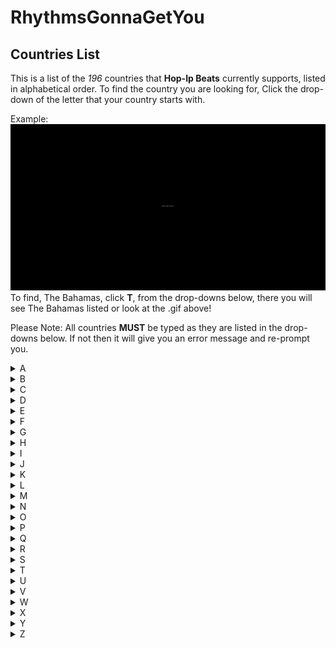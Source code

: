 # RhythmsGonnaGetYou

## Countries List

This is a list of the _196_ countries that **Hop-Ip Beats** currently supports, listed in alphabetical order. To find the country you are looking for, Click the drop-down of the letter that your country starts with.

Example:
![image of Finding Bahamas](./example.gif)
To find, The Bahamas, click **T**, from the drop-downs below, there you will see The Bahamas listed or look at the .gif above!

Please Note: All countries **MUST** be typed as they are listed in the drop-downs below. If not then it will give you an error message and re-prompt you.

<details>
<summary>A</summary>
Afghanistan <br/> 
Albania <br/>
Algeria <br/> 
Andorra <br/>
Angola <br/>
Antigua and Barbuda <br/>
Argentina <br/>
Armenia <br/>
Australia <br/>
Austria <br/>
Azerbaijan
</details>

<details>
<summary>B</summary>
Bahrain <br/>
Bangladesh <br/>
Barbados <br/>
Belarus <br/>
Belgium <br/>
Belize <br/>
Benin <br/>
Bhutan <br/>
Bolivia <br/>
Bosnia and Herzegovina <br/>
Botswana <br/>
Brazil <br/>
Brunei <br/>
Bulgaria <br/>
Burkina Faso <br/>
Burundi
</details>

<details>
<summary>C</summary>
Cambodia <br/>
Cameroon <br/>
Canada <br/>
Cape Verde <br/>
Central African Republic <br/>
Chad <br/>
Chile <br/>
China <br/>
Colombia <br/>
Comoros <br/>
Costa Rica <br/>
Croatia <br/>
Cuba <br/>
Cyprus <br/>
Czech Republic
</details>

<details>
<summary>D</summary>
Democratic Republic of the Congo <br/>
Denmark <br/>
Djibouti <br/>
Dominica <br/>
Dominican Republic
</details>

<details>
<summary>E</summary>
East Timor <br/>
Ecuador <br/>
Egypt <br/>
El Salvador <br/>
Equatorial Guinea <br/>
Eritrea <br/>
Estonia <br/>
Eswatini <br/>
Ethiopia
</details>

<details>
<summary>F</summary>
Federated States of Micronesia <br/>
Fiji <br/>
Finland <br/>
France
</details>

<details>
<summary>G</summary>
Gabon <br/>
Georgia <br/>
Germany <br/>
Ghana <br/>
Greece <br/>
Grenada <br/>
Guatemala <br/>
Guinea <br/>
Guinea-Bissau <br/>
Guyana
</details>

<details>
<summary>H</summary>
Haiti <br/> 
Honduras <br/>
Hungary
</details>

<details>
<summary>I</summary>
Iceland <br/> 
India <br/>
Indonesia <br/>
Iran <br/>
Iraq <br/>
Ireland <br/>
Israel <br/>
Italy <br/>
Ivory Coast
</details>

<details>
<summary>J</summary>
Jamaica <br/> 
Japan <br/>
Jordan
</details>

<details>
<summary>K</summary>
Kazakhstan <br/>
Kenya <br/>
Kiribati <br/>
Kosovo <br/>
Kuwait <br/>
Kyrgyzstan
</details>

<details>
<summary>L</summary>
Laos <br/> 
Latvia <br/>
Lebanon <br/>
Lesotho <br/>
Liberia <br/>
Libya <br/>
Liechtenstein <br/> 
Lithuania <br/>
Luxembourg
</details>

<details>
<summary>M</summary>
Madagascar <br/>
Malawi <br/>
Malaysia <br/>
Maldives <br/>
Mali <br/>
Malta <br/>
Marshall Islands <br/>
Mauritania <br/>
Mauritius <br/>
Mexico <br/>
Moldova <br/>
Monaco <br/>
Mongolia <br/>
Montenegro <br/>
Morocco <br/>
Mozambique <br/>
Myanmar
</details>

<details>
<summary>N</summary>
Namibia <br/>
Nauru <br/>
Nepal <br/>
Netherlands <br/> 
New Zealand <br/>
Nicaragua <br/>
Niger <br/>
Nigeria <br/>
North Korea <br/>
North Macedonia <br/>
Norway
</details>

<details>
<summary>O</summary>
Oman
</details>

<details>
<summary>P</summary>
Pakistan <br/> 
Palau <br/>
Panama <br/>
Papa New Guinea <br/>
Paraguay <br/>
Peru <br/>
Philippines <br/>
Poland <br/>
Portugal
</details>

<details>
<summary>Q</summary>
Qatar
</details>

<details>
<summary>R</summary>
Republic of Congo <br/> 
Romania <br/> 
Russia <br/> 
Rwanda
</details>

<details>
<summary>S</summary>
Saint Kitts and Nevis <br/>
Saint Lucia <br/>
Saint Vincent and the Grenadines <br/> 
Samoa <br/>
San Marino <br/>
Sao Tome and Principe <br/>
Saudi Arabia <br/>
Senegal <br/>
Serbia <br/>
Seychelles <br/>
Sierra Leone <br/>
Singapore <br/>
Slovakia <br/>
Slovenia <br/>
Solomon Islands <br/>
Somalia <br/>
South Africa <br/>
South Korea <br/>
South Sudan <br/> 
Spain <br/>
Sri Lanka <br/>
State of Palestine <br/>
Sudan <br/>
Suriname <br/>
Swedan <br/>
Switzerland <br/>
Syria
</details>

<details>
<summary>T</summary>
Tajikistan <br/> 
Tanzania <br/>
Thailand <br/>
The Bahamas <br/>
The Gambia <br/>
Togo <br/>
Tonga <br/>
Trinidad and Tobago <br/>
Tunisia <br/>
Turkey <br/>
Turkmenistan <br/> 
Tuvalu
</details>

<details>
<summary>U</summary>
Uganda <br/>
Ukraine <br/>
United Arab Emirates <br/> 
United Kingdom <br/>
United States <br/> 
Uruguay <br/>
Uzbekistan
</details>

<details>
<summary>V</summary>
Vanuatu <br/>
Vatican City <br/>
Venezuela <br/>
Vietnam
</details>

<details>
<summary>W</summary>
No listed countries at this time. <br/>
Please check back later!
</details>

<details>
<summary>X</summary>
No listed countries at this time. <br/>
Please check back later!
</details>

<details>
<summary>Y</summary>
Yemen
</details>

<details>
<summary>Z</summary>
Zambia <br/>
Zimbabwe
</details>
